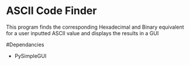 ASCII Code Finder
================
This program finds the corresponding Hexadecimal and Binary equivalent for a user inputted ASCII value and displays the results in a GUI

#Dependancies
* PySimpleGUI
